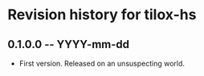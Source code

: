 # Revision history for tilox-hs

## 0.1.0.0 -- YYYY-mm-dd

* First version. Released on an unsuspecting world.
